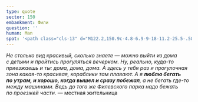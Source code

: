 ```yaml
---
type: quote
sector: 150
embankment: Фили
question: ''
human: Man
spot: '<path class="cls-13" d="M122.2,150.9c-4.8-6.9-9-18-11.2-25.5-.58-2-1-4-1.5-6h0c-.34-1.63-.54-3.23-.84-4.73-1.2-7.1-2.2-13.2-6.7-17.7-4-3.9-8.9-7.2-14.1-10.7a143.79,143.79,0,0,1-13.6-10c-1.6-1.4-3.2-2.9-4.8-4.3-6.6-5.9-12.8-11.5-20.3-15.8-7-4-17.8-8.3-26.7-8.3S9.2,51.9,8.3,61.1c-.9,8.6-.6,17.1-.4,26.1.3,10.3.5,20.8-.9,31.4H37.2c1.2-11.4.9-22.2.6-32.1a13.41,13.41,0,0,0-.1-2,144.76,144.76,0,0,1,11.6,9.8l5.1,4.5A169.56,169.56,0,0,0,71,111.2c2.8,1.9,5.4,3.6,7.4,5.2.2,1.1.4,2.3.6,3.3a140.23,140.23,0,0,0,3,14.1,9.85,9.85,0,0,0,.57,1.56h0c2,6.44,7.24,21.44,15.14,32.74.3.5.7,1,1,1.5l24.6-17.2A14.31,14.31,0,0,1,122.2,150.9Z"/><path class="cls-2" d="M127.9,146.9c-3.9-5.6-7.9-15.4-10.2-23.4a82.39,82.39,0,0,1-1.81-8.2h0c-1.4-8.4-2.4-16.7-9-23.2-8.1-8-19.3-13.4-28-21S62.6,55.9,52.7,50.2C34.9,40,4.2,32.3,1.3,60.5-.6,79.8,2.7,99,0,118.1H7.1c1.4-10.4,1.1-20.7.8-30.8-.2-9-.5-17.5.4-26.1C9.2,51.9,13.5,48,22.5,48s19.7,4.3,26.7,8.3c7.4,4.2,13.7,9.8,20.3,15.8,1.6,1.4,3.2,2.9,4.8,4.3a128.2,128.2,0,0,0,13.6,10C93.1,89.9,98,93.2,102,97.1c4.5,4.5,5.6,10.6,6.7,17.7.19,1.36.48,2.81.77,4.17h0c.43,2.23.93,4.33,1.53,6.53,2.2,7.5,6.4,18.6,11.2,25.5.2.3.5.7.7,1l5.9-3.8A14.63,14.63,0,0,0,127.9,146.9Z"/>'
---
```

_Не столько вид красивый, сколько знаете — можно выйти из дома с детьми и пройтись прогуляться вечерком. Ну, реально, куда-то приезжаешь и ты: дома, дома, дома. А здесь у тебя раз и прогулочная зона какая-то красивая, кораблики там плавают. А я **люблю бегать по утрам, и хорошо, когда вышел и сразу побежал**, а не бегать где-то между машинами. Ведь до того же Филевского парка надо бежать по проезжей части._ — местная жительница
